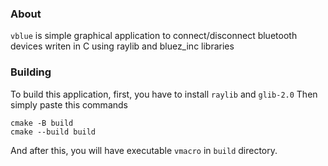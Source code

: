 ### About

`vblue` is simple graphical application to connect/disconnect bluetooth devices writen in C using raylib and bluez_inc libraries

### Building

To build this application, first, you have to install `raylib` and `glib-2.0`
Then simply paste this commands
```
cmake -B build
cmake --build build
```
And after this, you will have executable `vmacro` in `build` directory.